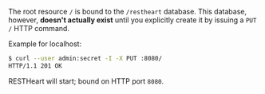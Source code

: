 The root resource `/` is bound to the `/restheart` database. This database, however, **doesn't actually exist** until you explicitly create it by issuing a `PUT /` HTTP command.

Example for localhost:

```bash
$ curl --user admin:secret -I -X PUT :8080/
HTTP/1.1 201 OK
```

RESTHeart will start; bound on HTTP port `8080`.